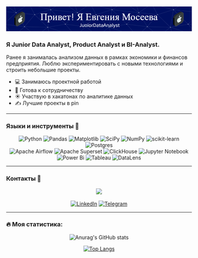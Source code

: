![Header](https://github.com/moseevaevgeniya/moseevaevgeniya/blob/d0c2f42bdba3dd75495a1b39e2c165861f4b12f0/github-header-image.png)

### Я Junior Data Analyst, Product Analyst и BI-Analyst.  


Ранее я занималась анализом данных в рамках экономики и финансов предприятия. Люблю экспериментировать с новыми технологиями и строить небольшие проекты.

- 💻 Занимаюсь проектной работой
- 👯 Готова к сотрудничеству
- ☀️ Участвую в хакатонах по аналитике данных
- ✍️ Лучшие проекты в pin

---

### Языки и инструменты 🔧  


<div align="center">
  
![Python](https://img.shields.io/badge/-Python-0b0038?style=for-the-badge&logo=python&logoColor=3c78a9)
![Pandas](https://img.shields.io/badge/pandas-0b0038?style=for-the-badge&logo=pandas&logoColor=white)
![Matplotlib](https://img.shields.io/badge/Matplotlib-%23ffffff.svg?style=for-the-badge&logo=Matplotlib&logoColor=black)
![SciPy](https://img.shields.io/badge/SciPy-0b0038?style=for-the-badge&logo=scipy&logoColor=%white)
![NumPy](https://img.shields.io/badge/numpy-0b0038?style=for-the-badge&logo=numpy&logoColor=4c74cc)
![scikit-learn](https://img.shields.io/badge/scikit--learn-0b0038?style=for-the-badge&logo=scikit-learn&logoColor=fa9b38)
![Postgres](https://img.shields.io/badge/postgres-%23316192.svg?style=for-the-badge&logo=postgresql&logoColor=white)   
![Apache Airflow](https://img.shields.io/badge/Apache%20Airflow-0b0038?style=for-the-badge&logo=Apache%20Airflow&logoColor=e4351d)
![Apache Superset](https://img.shields.io/badge/Apache%20Superset-0b0038?style=for-the-badge&logo=Apache%20Superset&logoColor=4c74cc)
![ClickHouse](https://img.shields.io/badge/ClickHouse-0b0038?style=for-the-badge&logo=ClickHouse&logoColor=4c74cc)
![Jupyter Notebook](https://img.shields.io/badge/jupyter-%23FA0F00.svg?style=for-the-badge&logo=jupyter&logoColor=white)
![Power Bi](https://img.shields.io/badge/power_bi-F2C811?style=for-the-badge&logo=powerbi&logoColor=black)
![Tableau](https://img.shields.io/badge/Tableau-F2C811?style=for-the-badge&logo=Tableau&logoColor=black)
![DataLens](https://img.shields.io/badge/datalens-F2C811?style=for-the-badge&logo=datalens&logoColor=black)
</div>

---

### Контакты 👀  

<div id="header" align="center">
  
  <img src="https://media.giphy.com/media/v1.Y2lkPTc5MGI3NjExZTZiYmE2YmM4ZmIwY2IxYTZmOTdjMTk3MTc0ZjJhYWM0MzAyN2E3NSZjdD1z/M9gbBd9nbDrOTu1Mqx/giphy.gif" width="100"/>
  
</div>



<div align="center">
  
[![LinkedIn](https://img.shields.io/badge/linkedin-0b0038?style=for-the-badge&logo=linkedin&logoColor=white)](https://www.linkedin.com/in/евгения-мосеева-066241a4/)
[![Telegram](https://img.shields.io/badge/Telegram-0b0038?style=for-the-badge&logo=telegram&logoColor=white)](https://t.me/EvgeniyaMoseeva)
  
</div>

---

### :fire: Моя статистика:

<div align="center">
  
![Anurag's GitHub stats](https://github-readme-stats.vercel.app/api?username=moseevaevgeniya&theme=midnight-purple&show_icons=true)
  
</div>

<div align="center">

[![Top Langs](https://github-readme-stats.vercel.app/api/top-langs/?username=moseevaevgeniya&layout=compact&theme=vision-friendly-dark)](https://github.com/anuraghazra/github-readme-stats)
  
</div>
